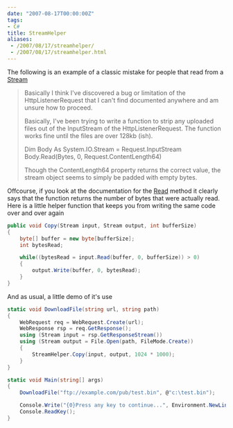 ```yaml
---
date: "2007-08-17T00:00:00Z"
tags:
- C#
title: StreamHelper
aliases:
 - /2007/08/17/streamhelper/
 - /2007/08/17/streamhelper.html
---
```

The following is an example of a classic mistake for people that read from a [Stream](http://msdn2.microsoft.com/en-us/library/system.io.stream.aspx)

> <div>
>   Basically I think I've discovered a bug or limitation of the HttpListenerRequest that I can't find documented anywhere and am unsure how to proceed.</p> 
>   
>   <p>
>     Basically, I've been trying to write a function to strip any uploaded files out of the InputStream of the HttpListenerRequest. The function works fine until the files are over 128kb (ish).
>   </p>
>   
>   <p>
>     Dim Body As System.IO.Stream = Request.InputStream<br /> Body.Read(Bytes, 0, Request.ContentLength64)
>   </p>
>   
>   <p>
>     Though the ContentLength64 property returns the correct value, the stream object seems to simply be padded with empty bytes.
>   </p>
> </div>

Offcourse, if you look at the documentation for the [Read](http://msdn2.microsoft.com/en-us/library/system.io.stream.read.aspx) method it clearly says that the function returns the number of bytes that were actually read. Here is a little helper function that keeps you from writing the same code over and over again

```csharp
public void Copy(Stream input, Stream output, int bufferSize)
{
	byte[] buffer = new byte[bufferSize];
	int bytesRead;

	while((bytesRead = input.Read(buffer, 0, bufferSize)) > 0)
	{
		output.Write(buffer, 0, bytesRead);
	}
}
```

And as usual, a little demo of it's use

```csharp
static void DownloadFile(string url, string path)
{
	WebRequest req = WebRequest.Create(url);
	WebResponse rsp = req.GetResponse();
	using (Stream input = rsp.GetResponseStream())
	using (Stream output = File.Open(path, FileMode.Create))
	{
		StreamHelper.Copy(input, output, 1024 * 1000);
	}
}

static void Main(string[] args)
{
	DownloadFile("ftp://example.com/pub/test.bin", @"c:\test.bin");

	Console.Write("{0}Press any key to continue...", Environment.NewLine);
	Console.ReadKey();
}
```
